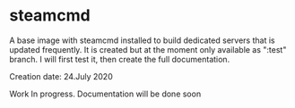 # steamcmd
A base image with steamcmd installed to build dedicated servers that is updated frequently. It is created but at the moment only available as ":test" branch. I will first test it, then create the full documentation. 

Creation date: 24.July 2020

Work In progress. Documentation will be done soon


